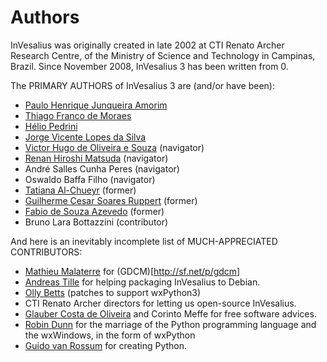# Authors

InVesalius was originally created in late 2002 at CTI Renato Archer Research Centre, of the Ministry of Science and Technology in Campinas, Brazil. Since November 2008, InVesalius 3 has been written from 0. 

The PRIMARY AUTHORS of InVesalius 3 are (and/or have been):

- [Paulo Henrique Junqueira Amorim](https://github.com/paulojamorim)
- [Thiago Franco de Moraes](https://github.com/tfmoraes)
- [Hélio Pedrini](http://www.ic.unicamp.br/~helio/)
- [Jorge Vicente Lopes da Silva](http://lattes.cnpq.br/6139204122148876)
- [Victor Hugo de Oliveira e Souza](https://github.com/vhosouza) (navigator)
- [Renan Hiroshi Matsuda](https://github.com/rmatsuda) (navigator)
- André Salles Cunha Peres (navigator)
- Oswaldo Baffa Filho (navigator)
- [Tatiana Al-Chueyr](https://github.com/tatiana) (former)
- [Guilherme Cesar Soares Ruppert](https://github.com/ruppert) (former)
- [Fabio de Souza Azevedo](https://github.com/fabioaz) (former)
- Bruno Lara Bottazzini (contributor)

And here is an inevitably incomplete list of MUCH-APPRECIATED CONTRIBUTORS:

- [Mathieu Malaterre](https://github.com/malaterre) for (GDCM)[http://sf.net/p/gdcm]
- [Andreas Tille](https://github.com/tillea) for helping packaging InVesalius to Debian.
- [Olly Betts](https://github.com/ojwb) (patches to support wxPython3)
- CTI Renato Archer directors for letting us open-source InVesalius.
- [Glauber Costa de Oliveira](https://github.com/glommer) and Corinto Meffe for free software advices.
- [Robin Dunn](https://github.com/RobinD42) for the marriage of the Python programming language and the wxWindows, in the form of wxPython
- [Guido van Rossum](https://github.com/gvanrossum) for creating Python.
